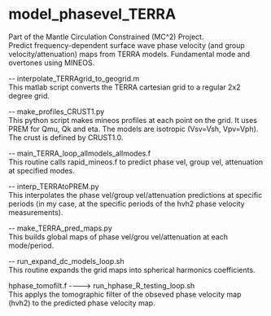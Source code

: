 # model_phasevel_TERRA
Part of the Mantle Circulation Constrained (MC^2) Project.  
Predict frequency-dependent surface wave phase velocity (and group velocity/attenuation) maps from TERRA models. Fundamental mode and overtones using MINEOS.  

-- interpolate_TERRAgrid_to_geogrid.m  
This matlab script converts the TERRA cartesian grid to a regular 2x2 degree grid.  

-- make_profiles_CRUST1.py  
This python script makes mineos profiles at each point on the grid. It uses PREM for Qmu, Qk and eta. The models are isotropic (Vsv=Vsh, Vpv=Vph). The crust is defined by CRUST1.0.  

-- main_TERRA_loop_allmodels_allmodes.f  
This routine calls rapid_mineos.f to predict phase vel, group vel, attenuation at specified modes.  

-- interp_TERRAtoPREM.py  
This interpolates the phase vel/group vel/attenuation predictions at specific periods (in my case, at the specific periods of the hvh2 phase velocity measurements).  

-- make_TERRA_pred_maps.py  
This builds global maps of phase vel/grou vel/attenuation at each mode/period.  

-- run_expand_dc_models_loop.sh  
This routine expands the grid maps into spherical harmonics coefficients.  

hphase_tomofilt.f ----> run_hphase_R_testing_loop.sh  
This applys the tomographic filter of the obseved phase velocity map (hvh2) to the predicted phase velocity map.  
